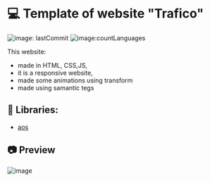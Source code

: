 # 💻 Template of website "Trafico"
![image: lastCommit](https://img.shields.io/github/last-commit/Korneliia08/trafico/master)
![image:countLanguages](https://img.shields.io/github/languages/count/Korneliia08/trafico)

This website:
* made in HTML, CSS,JS,
* it is a responsive website,
* made some animations using transform
* made using samantic tegs

## 📖 Libraries:
* [aos](https://www.npmjs.com/package/aos)

## 📷 Preview
![image](https://github.com/Korneliia08/trafico/blob/master/assets/images/trafico.png)
